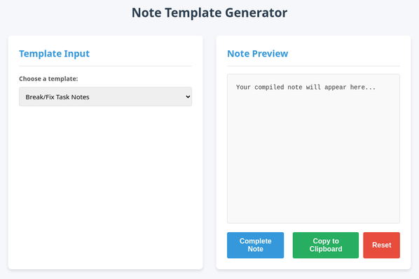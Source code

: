 <!DOCTYPE html>
<html lang="en">
<head>
    <meta charset="UTF-8">
    <meta name="viewport" content="width=device-width, initial-scale=1.0">
    <title>Note Template Generator</title>
    <style>
        body {
            font-family: 'Segoe UI', Tahoma, Geneva, Verdana, sans-serif;
            line-height: 1.6;
            color: #333;
            max-width: 1200px;
            margin: 0 auto;
            padding: 20px;
            background-color: #f5f7fa;
        }
        h1 {
            color: #2c3e50;
            text-align: center;
            margin-bottom: 30px;
        }
        .container {
            display: grid;
            grid-template-columns: 1fr 1fr;
            gap: 30px;
        }
        .form-section, .preview-section {
            background-color: white;
            padding: 25px;
            border-radius: 8px;
            box-shadow: 0 4px 6px rgba(0, 0, 0, 0.1);
        }
        .preview-section {
            position: relative;
        }
        h2 {
            color: #3498db;
            margin-top: 0;
            border-bottom: 2px solid #f0f0f0;
            padding-bottom: 10px;
        }
        .form-group {
            margin-bottom: 20px;
        }
        .conditional-field {
            padding: 15px;
            border-left: 3px solid #3498db;
            background-color: #f1f9ff;
            display: none;
        }
        .add-more-link {
            color: #3498db;
            cursor: pointer;
            font-weight: 600;
            display: inline-block;
            margin-top: 10px;
            margin-bottom: 20px;
            text-decoration: underline;
        }
        .delete-group-btn {
            background-color: #e74c3c;
            color: white;
            border: none;
            padding: 5px 10px;
            font-size: 14px;
            border-radius: 4px;
            cursor: pointer;
            margin-top: 10px;
            margin-bottom: 20px;
        }
        .additional-part-group {
            border-left: 3px solid #3498db;
            padding-left: 15px;
            margin-bottom: 30px;
            background-color: #f8f9fa;
            padding: 15px;
            border-radius: 4px;
        }
        label {
            display: block;
            margin-bottom: 8px;
            font-weight: 600;
            color: #555;
        }
        input[type="text"], textarea, select {
            width: 100%;
            padding: 12px;
            border: 1px solid #ddd;
            border-radius: 4px;
            font-family: inherit;
            font-size: 15px;
            box-sizing: border-box;
        }
        textarea {
            min-height: 100px;
            resize: vertical;
        }
        .btn {
            background-color: #3498db;
            color: white;
            border: none;
            padding: 12px 20px;
            font-size: 16px;
            border-radius: 4px;
            cursor: pointer;
            transition: background-color 0.3s;
            font-weight: 600;
            display: inline-flex;
            align-items: center;
            justify-content: center;
        }
        .btn:hover {
            background-color: #2980b9;
        }
        .btn-copy {
            background-color: #27ae60;
            margin-left: 10px;
        }
        .btn-copy:hover {
            background-color: #219653;
        }
        .btn-reset {
            background-color: #e74c3c;
        }
        .btn-reset:hover {
            background-color: #c0392b;
        }
        .button-group {
            display: flex;
            margin-top: 20px;
            gap: 10px;
        }
        #preview {
            background-color: #f9f9f9;
            padding: 20px;
            border-radius: 4px;
            border: 1px solid #e0e0e0;
            min-height: 300px;
            white-space: pre-wrap;
            font-family: 'Courier New', monospace;
            font-size: 14px;
            margin-top: 15px;
            overflow-y: auto;
            line-height: 1.5;
        }
        .copy-message {
            position: absolute;
            top: 25px;
            right: 25px;
            background-color: #27ae60;
            color: white;
            padding: 8px 12px;
            border-radius: 4px;
            font-size: 14px;
            opacity: 0;
            transition: opacity 0.3s;
        }
        .copy-message.show {
            opacity: 1;
        }
        .template-controls {
            margin-bottom: 30px;
        }
        select {
            padding: 10px;
            border-radius: 4px;
            border: 1px solid #ddd;
            font-size: 15px;
            margin-right: 10px;
        }
        @media (max-width: 768px) {
            .container {
                grid-template-columns: 1fr;
            }
        }
    </style>
</head>
<body>
    <h1>Note Template Generator</h1>
    <div class="container">
        <div class="form-section">
            <h2>Template Input</h2>
            <div class="template-controls">
                <label for="template-select">Choose a template:</label>
                <select id="template-select">
                    <option value="breakfix">Break/Fix Task Notes</option>
                    <option value="networking">Networking Task Notes</option>
                    <option value="meeting">Meeting Note</option>
                    <option value="project">Project Update</option>
                    <option value="workwindow">Work Window Request Email</option>
                    <option value="custom">Custom Template</option>
                </select>
            </div>
            <form id="template-form">
                <!-- Fields will be dynamically generated here -->
            </form>
        </div>
        <div class="preview-section">
            <h2>Note Preview</h2>
            <div id="preview">Your compiled note will appear here...</div>
            <div class="button-group">
                <button type="button" class="btn" id="complete-btn">Complete Note</button>
                <button type="button" class="btn btn-copy" id="copy-btn">Copy to Clipboard</button>
                <button type="button" class="btn btn-reset" id="reset-btn">Reset</button>
            </div>
            <div class="copy-message" id="copy-message">Note copied to clipboard!</div>
        </div>
    </div>
    <script>
        // Template definitions
        const templates = {
            breakfix: {
                title: "Break/Fix Task Notes",
                fields: [
                    { name: "taskId", label: "Task ID", type: "text" },
                    { name: "assetTagConfirmed", label: "Was the asset tag visually confirmed?", type: "select", options: ["Yes", "No"] },
                    { name: "taskReviewed", label: "Did you review the task?", type: "select", options: ["Yes", "No"] },
                    { name: "notesReviewed", label: "Did you review the notes?", type: "select", options: ["Yes", "No"] },
                    { name: "uponArrival", label: "Upon Arrival:", type: "textarea" },
                    { name: "partReplaced", label: "Part(s) Replaced", type: "text" },
                    { name: "oldSerialNumber", label: "Old Serial Number", type: "text" },
                    { name: "newSerialNumber", label: "New Serial Number", type: "text" },
                    { name: "licensePlate", label: "License Plate", type: "text" },
                    { name: "actionsTaken", label: "Actions Taken", type: "textarea" },
                    { name: "wasEscalated", label: "Was this ticket escalated?", type: "select", options: ["Yes", "No"], hasConditionalFields: true },
                    { name: "escalatedTo", label: "Who will this be escalated to?", type: "text", conditionalOn: { field: "wasEscalated", value: "Yes" } },
                    { name: "seniorTechAlias", label: "Senior Technician Alias who approved escalation", type: "text", conditionalOn: { field: "wasEscalated", value: "Yes" } }
                ],
                format: (data) => {
                    let escalationInfo = "";
                    if (data.wasEscalated === "Yes") {
                        escalationInfo = `
ESCALATION DETAILS:
- Escalated To: ${data.escalatedTo || "[Not specified]"}
- Senior Tech Approval: ${data.seniorTechAlias || "[Not specified]"}`;
                    }
                    return `TASK ID: ${data.taskId || "[No ID]"}
ASSET TAG CONFIRMED: ${data.assetTagConfirmed || "N/A"}
TASK REVIEWED: ${data.taskReviewed || "N/A"}
NOTES REVIEWED: ${data.notesReviewed || "N/A"}

UPON ARRIVAL:
${data.uponArrival || "[No arrival notes recorded]"}

PART(S) REPLACED: ${data.partReplaced || "N/A"}
OLD SERIAL NUMBER: ${data.oldSerialNumber || "N/A"}
NEW SERIAL NUMBER: ${data.newSerialNumber || "N/A"}
LICENSE PLATE: ${data.licensePlate || "N/A"}

ACTIONS TAKEN:
${data.actionsTaken || "[No actions recorded]"}

TICKET ESCALATED: ${data.wasEscalated || "No"}${escalationInfo}`;
                }
            },
            networking: {
                title: "Networking Task Notes",
                fields: [
                    { name: "taskId", label: "Task ID", type: "text" },
                    { name: "assetTagConfirmed", label: "Was the asset tag visually confirmed?", type: "select", options: ["Yes", "No"] },
                    { name: "taskReviewed", label: "Did you review the task?", type: "select", options: ["Yes", "No"] },
                    { name: "notesReviewed", label: "Did you review the notes?", type: "select", options: ["Yes", "No"] },
                    { name: "uponArrival", label: "Upon Arrival:", type: "textarea" },
                    { name: "sourceDevice", label: "Source Device:Port", type: "text" },
                    { name: "endDevice", label: "End Device:Port", type: "text" },
                    { name: "partReplaced", label: "Part(s) Replaced", type: "text" },
                    { name: "oldSerialNumber", label: "Old Serial Number", type: "text" },
                    { name: "newSerialNumber", label: "New Serial Number", type: "text" },
                    { name: "licensePlate", label: "License Plate", type: "text" },
                    { name: "actionsTaken", label: "Actions Taken", type: "textarea" },
                    { name: "wasEscalated", label: "Was this ticket escalated?", type: "select", options: ["Yes", "No"], hasConditionalFields: true },
                    { name: "escalatedTo", label: "Who will this be escalated to?", type: "text", conditionalOn: { field: "wasEscalated", value: "Yes" } },
                    { name: "seniorTechAlias", label: "Senior Technician Alias who approved escalation", type: "text", conditionalOn: { field: "wasEscalated", value: "Yes" } }
                ],
                format: (data) => {
                    let escalationInfo = "";
                    if (data.wasEscalated === "Yes") {
                        escalationInfo = `
ESCALATION DETAILS:
- Escalated To: ${data.escalatedTo || "[Not specified]"}
- Senior Tech Approval: ${data.seniorTechAlias || "[Not specified]"}`;
                    }
                    return `TASK ID: ${data.taskId || "[No ID]"}
ASSET TAG CONFIRMED: ${data.assetTagConfirmed || "N/A"}
TASK REVIEWED: ${data.taskReviewed || "N/A"}
NOTES REVIEWED: ${data.notesReviewed || "N/A"}

UPON ARRIVAL:
${data.uponArrival || "[No arrival notes recorded]"}

SOURCE DEVICE:PORT: ${data.sourceDevice || "N/A"}
END DEVICE:PORT: ${data.endDevice || "N/A"}
PART(S) REPLACED: ${data.partReplaced || "N/A"}
OLD SERIAL NUMBER: ${data.oldSerialNumber || "N/A"}
NEW SERIAL NUMBER: ${data.newSerialNumber || "N/A"}
LICENSE PLATE: ${data.licensePlate || "N/A"}

ACTIONS TAKEN:
${data.actionsTaken || "[No actions recorded]"}

TICKET ESCALATED: ${data.wasEscalated || "No"}${escalationInfo}`;
                }
            },
            meeting: {
                title: "Meeting Note",
                fields: [
                    { name: "meetingTitle", label: "Meeting Title", type: "text" },
                    { name: "date", label: "Date & Time", type: "text" },
                    { name: "attendees", label: "Attendees", type: "text" },
                    { name: "agenda", label: "Agenda", type: "textarea" },
                    { name: "decisions", label: "Key Decisions", type: "textarea" },
                    { name: "actionItems", label: "Action Items", type: "textarea" }
                ],
                format: (data) => {
                    return `MEETING: ${data.meetingTitle || "[No Title]"}
DATE: ${data.date || "N/A"}
ATTENDEES: ${data.attendees || "N/A"}

AGENDA:
${data.agenda || "[No agenda items]"}

KEY DECISIONS:
${data.decisions || "[No decisions recorded]"}

ACTION ITEMS:
${data.actionItems || "[No action items]"}`;
                }
            },
            project: {
                title: "Project Update",
                fields: [
                    { name: "projectName", label: "Project Name", type: "text" },
                    { name: "status", label: "Current Status", type: "text" },
                    { name: "accomplishments", label: "Recent Accomplishments", type: "textarea" },
                    { name: "challenges", label: "Current Challenges", type: "textarea" },
                    { name: "nextSteps", label: "Next Steps", type: "textarea" },
                    { name: "resources", label: "Required Resources", type: "textarea" }
                ],
                format: (data) => {
                    return `PROJECT UPDATE: ${data.projectName || "[No Project Name]"}
STATUS: ${data.status || "N/A"}

RECENT ACCOMPLISHMENTS:
${data.accomplishments || "[None recorded]"}

CURRENT CHALLENGES:
${data.challenges || "[None recorded]"}

NEXT STEPS:
${data.nextSteps || "[None planned]"}

REQUIRED RESOURCES:
${data.resources || "[None specified]"}`;
                }
            },
            workwindow: {
                title: "Work Window Request Email",
                fields: [
                    { name: "taskId", label: "Task ID", type: "text" },
                    { name: "date", label: "Date", type: "text" },
                    { name: "time", label: "Time", type: "text" }
                ],
                format: (data) => {
                    return `WORK WINDOW REQUEST - TASK ID: ${data.taskId || "[No ID]"}

Hello, 

We need to schedule a work window for task # ${data.taskId || "SlotA"}. The next available date we have for this work window is ${data.date || "SlotB"} at ${data.time || "SlotC"}. Does this work for you? 

NOTE: For every work window we will need a MINIMUM of 24 hours' notice so that SS can confirm availability. Important! Please remove traffic if necessary to facilitate a timely start for the WW event.`;
                }
            },
            custom: {
                title: "Custom Template",
                fields: [
                    { name: "customTitle", label: "Note Title", type: "text" },
                    { name: "customTemplate", label: "Custom Template (Use ## to denote where input values will go)", type: "textarea" },
                    { name: "customValues", label: "Values (one per line, in order of ##)", type: "textarea" }
                ],
                format: (data) => {
                    let result = `${data.customTitle || "Custom Note"}\n\n`;
                    if (data.customTemplate) {
                        let template = data.customTemplate;
                        const values = data.customValues ? data.customValues.split('\n').filter(v => v.trim()) : [];
                        values.forEach((value, index) => {
                            template = template.replace('##', value);
                        });
                        // Replace any remaining ## with blank
                        template = template.replace(/##/g, '[empty]');
                        result += template;
                    } else {
                        result += "[No custom template defined]";
                    }
                    return result;
                }
            }
        };
        // Current template
        let currentTemplate = 'breakfix';
        let additionalPartsCounter = 0;
        // DOM elements
        const templateForm = document.getElementById('template-form');
        const previewDiv = document.getElementById('preview');
        const templateSelect = document.getElementById('template-select');
        const completeBtn = document.getElementById('complete-btn');
        const copyBtn = document.getElementById('copy-btn');
        const resetBtn = document.getElementById('reset-btn');
        const copyMessage = document.getElementById('copy-message');
        // Initialize with the default template
        generateFormFields();
        // Add change event listener to the template select
        templateSelect.addEventListener('change', changeTemplate);
        // Function to change template
        function changeTemplate() {
            currentTemplate = templateSelect.value;
            generateFormFields();
            updatePreview();
        }
        // Function to generate form fields based on selected template
        function generateFormFields() {
            templateForm.innerHTML = '';
            additionalPartsCounter = 0;
            const template = templates[currentTemplate];
            template.fields.forEach((field, index) => {
                // Skip conditional fields initially
                if (field.conditionalOn && !shouldShowConditionalField(field)) {
                    return;
                }
                const formGroup = document.createElement('div');
                formGroup.className = 'form-group';
                if (field.conditionalOn) {
                    formGroup.className += ' conditional-field';
                    formGroup.setAttribute('data-depends-on', field.conditionalOn.field);
                    formGroup.setAttribute('data-depends-value', field.conditionalOn.value);
                }
                const label = document.createElement('label');
                label.setAttribute('for', field.name);
                label.textContent = field.label;
                let input;
                if (field.type === 'textarea') {
                    input = document.createElement('textarea');
                } else if (field.type === 'select' && field.options) {
                    input = document.createElement('select');
                    // Add an empty option first
                    const emptyOption = document.createElement('option');
                    emptyOption.value = '';
                    emptyOption.textContent = '-- Select --';
                    input.appendChild(emptyOption);
                    // Add the rest of the options
                    field.options.forEach(optionText => {
                        const option = document.createElement('option');
                        option.value = optionText;
                        option.textContent = optionText;
                        input.appendChild(option);
                    });
                    // For fields that trigger conditional fields
                    if (field.hasConditionalFields) {
                        input.addEventListener('change', handleConditionalFields);
                    }
                } else {
                    input = document.createElement('input');
                    input.type = field.type;
                }
                input.id = field.name;
                input.name = field.name;
                input.addEventListener('input', updatePreview);
                formGroup.appendChild(label);
                formGroup.appendChild(input);
                templateForm.appendChild(formGroup);
                // Create container for additional parts after the License Plate field
                if (field.name === 'licensePlate' && (currentTemplate === 'breakfix' || currentTemplate === 'networking')) {
                    // Add container for additional parts
                    const additionalPartsContainer = document.createElement('div');
                    additionalPartsContainer.id = 'additional-parts-container';
                    templateForm.appendChild(additionalPartsContainer);
                    // Add the "Add More Parts" link initially after the main part fields
                    addAddMoreButton(templateForm);
                }
            });
        }
        // Function to add the "Add More Parts" button
        function addAddMoreButton(parentElement) {
            // Remove any existing add more button first
            const existingButton = document.getElementById('add-more-container');
            if (existingButton) {
                existingButton.remove();
            }
            // Create a new add more button
            const addMoreContainer = document.createElement('div');
            addMoreContainer.id = 'add-more-container';
            const addMoreLink = document.createElement('div');
            addMoreLink.className = 'add-more-link';
            addMoreLink.textContent = '+ Add More Parts';
            addMoreLink.addEventListener('click', addMoreParts);
            addMoreContainer.appendChild(addMoreLink);
            parentElement.appendChild(addMoreContainer);
        }
        // Function to check if conditional field should be shown
        function shouldShowConditionalField(field) {
            if (!field.conditionalOn) return true;
            const dependsOnField = document.getElementById(field.conditionalOn.field);
            return dependsOnField && dependsOnField.value === field.conditionalOn.value;
        }
        // Function to handle showing/hiding conditional fields
        function handleConditionalFields(event) {
            const triggerField = event.target;
            const triggerValue = triggerField.value;
            const conditionalFields = document.querySelectorAll(`.conditional-field[data-depends-on="${triggerField.id}"]`);
            conditionalFields.forEach(field => {
                const requiredValue = field.getAttribute('data-depends-value');
                if (triggerValue === requiredValue) {
                    field.style.display = 'block';
                } else {
                    field.style.display = 'none';
                    // Clear values in hidden fields
                    const inputs = field.querySelectorAll('input, textarea, select');
                    inputs.forEach(input => {
                        input.value = '';
                    });
                }
            });
            // Update preview after handling conditional fields
            updatePreview();
        }
        // Function to add more parts
        function addMoreParts() {
            additionalPartsCounter++;
            const container = document.getElementById('additional-parts-container');
            const partGroup = document.createElement('div');
            partGroup.className = 'additional-part-group';
            partGroup.id = `additional-part-${additionalPartsCounter}`;
            // Create a heading for the additional part
            const heading = document.createElement('h4');
            heading.textContent = `Additional Part ${additionalPartsCounter}`;
            heading.style.marginTop = '0';
            partGroup.appendChild(heading);
            // Create Old Serial Number field
            const oldSerialGroup = document.createElement('div');
            oldSerialGroup.className = 'form-group';
            const oldSerialLabel = document.createElement('label');
            oldSerialLabel.setAttribute('for', `oldSerialNumber${additionalPartsCounter}`);
            oldSerialLabel.textContent = 'Old Serial Number';
            const oldSerialInput = document.createElement('input');
            oldSerialInput.type = 'text';
            oldSerialInput.id = `oldSerialNumber${additionalPartsCounter}`;
            oldSerialInput.name = `oldSerialNumber${additionalPartsCounter}`;
            oldSerialInput.addEventListener('input', updatePreview);
            oldSerialGroup.appendChild(oldSerialLabel);
            oldSerialGroup.appendChild(oldSerialInput);
            partGroup.appendChild(oldSerialGroup);
            // Create New Serial Number field
            const newSerialGroup = document.createElement('div');
            newSerialGroup.className = 'form-group';
            const newSerialLabel = document.createElement('label');
            newSerialLabel.setAttribute('for', `newSerialNumber${additionalPartsCounter}`);
            newSerialLabel.textContent = 'New Serial Number';
            const newSerialInput = document.createElement('input');
            newSerialInput.type = 'text';
            newSerialInput.id = `newSerialNumber${additionalPartsCounter}`;
            newSerialInput.name = `newSerialNumber${additionalPartsCounter}`;
            newSerialInput.addEventListener('input', updatePreview);
            newSerialGroup.appendChild(newSerialLabel);
            newSerialGroup.appendChild(newSerialInput);
            partGroup.appendChild(newSerialGroup);
            // Create License Plate field
            const licensePlateGroup = document.createElement('div');
            licensePlateGroup.className = 'form-group';
            const licensePlateLabel = document.createElement('label');
            licensePlateLabel.setAttribute('for', `licensePlate${additionalPartsCounter}`);
            licensePlateLabel.textContent = 'License Plate';
            const licensePlateInput = document.createElement('input');
            licensePlateInput.type = 'text';
            licensePlateInput.id = `licensePlate${additionalPartsCounter}`;
            licensePlateInput.name = `licensePlate${additionalPartsCounter}`;
            licensePlateInput.addEventListener('input', updatePreview);
            licensePlateGroup.appendChild(licensePlateLabel);
            licensePlateGroup.appendChild(licensePlateInput);
            partGroup.appendChild(licensePlateGroup);
            // Add Delete button with unique ID for better targeting
            const deleteButton = document.createElement('button');
            deleteButton.className = 'delete-group-btn';
            deleteButton.textContent = 'Delete this part';
            deleteButton.id = `delete-part-${additionalPartsCounter}`;
            deleteButton.setAttribute('type', 'button'); // Prevent form submission
            deleteButton.setAttribute('data-part-id', additionalPartsCounter);
            // Add click event with proper context
            deleteButton.onclick = function() {
                const partId = this.getAttribute('data-part-id');
                deletePartGroup(partId);
            };
            partGroup.appendChild(deleteButton);
            container.appendChild(partGroup);
            updatePreview();
            // Move the Add More button after the most recently added part
            addAddMoreButton(container);
        }
        // Function to delete a part group
        function deletePartGroup(partId) {
            // Convert partId to string if it's not already
            partId = String(partId);
            const partGroup = document.getElementById(`additional-part-${partId}`);
            if (partGroup) {
                // Remove the part group from the DOM
                partGroup.remove();
                updatePreview();
                // Reposition the Add More button after the last part
                // or after the main form if no additional parts remain
                const container = document.getElementById('additional-parts-container');
                const parts = container.querySelectorAll('.additional-part-group');
                if (parts.length > 0) {
                    addAddMoreButton(container);
                } else {
                    addAddMoreButton(templateForm);
                }
            } else {
                console.error(`Could not find element with ID additional-part-${partId}`);
            }
        }
        // Function to update preview as user types
        function updatePreview() {
            const formData = {};
            const template = templates[currentTemplate];
            // Collect values from regular fields
            template.fields.forEach(field => {
                const input = document.getElementById(field.name);
                if (input) {
                    formData[field.name] = input.value;
                }
            });
            // Collect values from additional parts
            if ((currentTemplate === 'breakfix' || currentTemplate === 'networking')) {
                formData.additionalParts = [];
                // Look for all additional parts in the DOM
                for (let i = 1; i <= additionalPartsCounter; i++) {
                    const partGroup = document.getElementById(`additional-part-${i}`);
                    if (partGroup) {
                        const oldSerial = document.getElementById(`oldSerialNumber${i}`);
                        const newSerial = document.getElementById(`newSerialNumber${i}`);
                        const licensePlate = document.getElementById(`licensePlate${i}`);
                        if (oldSerial && newSerial && licensePlate) {
                            formData.additionalParts.push({
                                id: i,
                                oldSerialNumber: oldSerial.value,
                                newSerialNumber: newSerial.value,
                                licensePlate: licensePlate.value
                            });
                        }
                    }
                }
            }
            // Format the note with additional parts
            let formattedNote = template.format(formData);
            // Add additional parts info to the formatted note
            if ((currentTemplate === 'breakfix' || currentTemplate === 'networking') && formData.additionalParts && formData.additionalParts.length > 0) {
                formattedNote += '\n\nADDITIONAL PARTS:';
                formData.additionalParts.forEach((part, index) => {
                    formattedNote += `\n\nPART #${index + 2}:
OLD SERIAL NUMBER: ${part.oldSerialNumber || "N/A"}
NEW SERIAL NUMBER: ${part.newSerialNumber || "N/A"}
LICENSE PLATE: ${part.licensePlate || "N/A"}`;
                });
            }
            previewDiv.textContent = formattedNote;
        }
        // Complete button click handler
        completeBtn.addEventListener('click', () => {
            updatePreview(); // Ensure preview is current
            previewDiv.focus();
        });
        // Copy button click handler
        copyBtn.addEventListener('click', () => {
            const noteText = previewDiv.textContent;
            navigator.clipboard.writeText(noteText).then(() => {
                copyMessage.classList.add('show');
                setTimeout(() => {
                    copyMessage.classList.remove('show');
                }, 2000);
            });
        });
        // Reset button click handler
        resetBtn.addEventListener('click', () => {
            templateForm.reset();
            // Also reset any conditional fields
            const conditionalFields = document.querySelectorAll('.conditional-field');
            conditionalFields.forEach(field => {
                field.style.display = 'none';
            });
            // Remove any additional parts
            const additionalPartsContainer = document.getElementById('additional-parts-container');
            if (additionalPartsContainer) {
                additionalPartsContainer.innerHTML = '';
            }
            additionalPartsCounter = 0;
            // Reset the add more button position
            if (currentTemplate === 'breakfix' || currentTemplate === 'networking') {
                addAddMoreButton(templateForm);
            }
            updatePreview();
        });
    </script>
</body>
</html>
